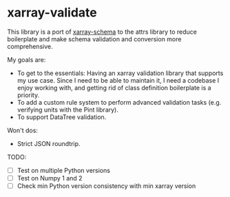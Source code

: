 # xarray-validate

This library is a port
of [xarray-schema](https://github.com/xarray-contrib/xarray-schema)
to the attrs library to reduce boilerplate and make schema validation and
conversion more comprehensive.

My goals are:

* To get to the essentials: Having an xarray validation library that supports my
  use case. Since I need to be able to maintain it, I need a codebase I enjoy
  working with, and getting rid of class definition boilerplate is a priority.
* To add a custom rule system to perform advanced validation tasks (e.g.
  verifying units with the Pint library).
* To support DataTree validation.

Won't dos:

* Strict JSON roundtrip.

TODO:

- [ ] Test on multiple Python versions
- [ ] Test on Numpy 1 and 2
- [ ] Check min Python version consistency with min xarray version
